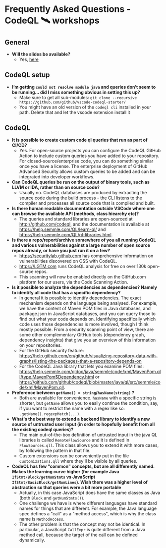 # Frequently Asked Questions - CodeQL :artificial_satellite: workshops

## General
- **Will the slides be available?**
  - Yes, [here](https://github.com/githubsatelliteworkshops/codeql/blob/master/satellite-2020-workshops-codeql.pdf)
  
## CodeQL setup 
- **I’m getting `could not resolve module java` and queries don’t seem to be running… did I miss something obvious in setting this up?**
  - Make sure to get all sub-modules: `git clone --recursive https://github.com/github/vscode-codeql-starter/`
  - You might have an old version of the `codeql cli` installed in your path. Delete that and let the vscode extension install it

## CodeQL

- **It is possible to create custom code ql queries that run as part of CI/CD?**
  - Yes. For open-source projects you can configure the CodeQL GitHub Action to include custom queries you have added to your repository. For closed-source/enterprise code, you can do something similar once you have a license. The enterprise deployment of GitHub Advanced Security allows custom queries to be added and can be integrated into developer workflows.
- **Can CodeQL queries be run on the output of binary tools, such as LLVM or IDA, rather than on source code?**
  - Usually no. CodeQL databases are produced by extracting the source code during the build process - the CLI listens to the compiler and processes all source code that is compiled and built.
- **Is there human readable documentation outside VSCode where one can browse the available API (methods, class hiearchy etc)?**
  - The queries and standard libraries are open-sourced at http://github.com/codeql, and the documentation is available at https://help.semmle.com/QL/learn-ql/ and https://help.semmle.com/QL/ql-libraries.html.
- **Is there a repo/report/archive somewhere of you all running CodeQL and various vulnerabilities against a large number of open source repos already, or have you just run it on a few?**
  - https://securitylab.github.com has comprehensive information on vulnerabilities discovered on OSS with CodeQL.
  - https://LGTM.com runs CodeQL analysis for free on over 130k open-source repos.
  - This scanning will now be enabled directly on the GitHub.com platform for our users, via the Code Scanning Action. 
- **Is it possible to analyze the dependencies as dependencies? Namely to identify all code that has a specific dependency?**
  - In general it is possible to identify dependencies. The exact mechanism depends on the language being analysed. For example, we have the content of Maven POM files in Java databases, and package.json in JavaScript databases, and you can query those to find out what your code depends on. Identifying specifically which code uses those dependencies is more involved, though I think mostly possible. From a security scanning point of view, there are some other complementary GitHub tools (dependency graph, dependency insights) that give you an overview of this information on your repositories.
  - For the GitHub security feature: https://help.github.com/en/github/visualizing-repository-data-with-graphs/listing-the-packages-that-a-repository-depends-on
  - For the CodeQL Java library that lets you examine POM files: https://help.semmle.com/qldoc/java/semmle/code/xml/MavenPom.qll/type.MavenPom$Dependency.html or https://github.com/github/codeql/blob/master/java/ql/src/semmle/code/xml/MavenPom.qll.
- **Preference between `getName() = string`/`hasName(string)` ?**
  - Both are available for convenience. `hasName` with a specific string is shorter, but `getName` allows you to easily continue the condition, say, if you want to restrict the name with a regex like so: `.getName().regexpMatch(...)`.
- **What's the best way to extend a backend library to identify a new source of untrusted user input (in order to hopefully benefit from all the existing codeql queries)?**
  - The main out-of-the-box definition of untrusted input in the java QL libraries is called `RemoteFlowSource` and it is defined in `FlowSources.qll`.  This class allows you to extend it with more cases, by following the pattern in that file.
  - Custom extensions can be conveniently put in the file `Customizations.qll` where they'll be visible by all queries.
- **CodeQL has few "common" concepts, but are all differently named.  Makes the learning curve higher (for example Java `IfStmt/Block/getNumStmts` vs JavaScript `IfStmt/BasicBlock/getNumLines`).  Wish there was a higher level of abstraction so that queries were a bit more portable**
   - Actually, in this case JavaScript does have the same classes as Java (both `Block` and `getNumStmts()`).
   - One challenge we have is where different languages have standard names for things that are different. For example, the Java language spec defines a "call" as a "method access", which is why the class name is `MethodAccess`.
   - The other problem is that the concept may not be identical. In particular, a JavaScript `CallExpr` is quite different from a Java method call, because the target of the call can be defined dynamically.
 
